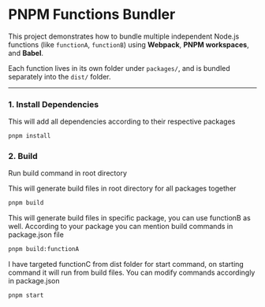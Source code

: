 # PNPM Functions Bundler

This project demonstrates how to bundle multiple independent Node.js functions (like `functionA`, `functionB`) using **Webpack**, **PNPM workspaces**, and **Babel**.

Each function lives in its own folder under `packages/`, and is bundled separately into the `dist/` folder.

---

### 1. Install Dependencies
This will add all dependencies according to their respective packages
```bash
pnpm install
```

### 2. Build
Run build command in root directory

This will generate build files in root directory for all packages together
```bash
pnpm build

```
This will generate build files in specific package, you can use functionB as well. According to your package you can mention build commands in package.json file

```bash
pnpm build:functionA

```

I have targeted functionC from dist folder for start command, on starting command it will run from build files. You can modify commands accordingly in package.json

```bash
pnpm start
```
